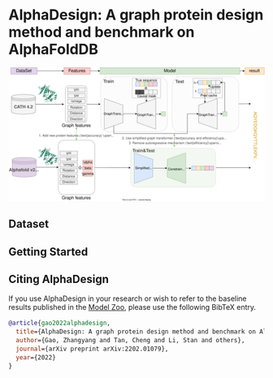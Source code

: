 # AlphaDesign: A graph protein design method and benchmark on AlphaFoldDB

<img src=".github/overview.svg" width="800" >

## Dataset


## Getting Started

## Citing AlphaDesign

If you use AlphaDesign in your research or wish to refer to the baseline results published in the [Model Zoo](MODEL_ZOO.md), please use the following BibTeX entry.

```BibTeX
@article{gao2022alphadesign,
  title={AlphaDesign: A graph protein design method and benchmark on AlphaFoldDB},
  author={Gao, Zhangyang and Tan, Cheng and Li, Stan and others},
  journal={arXiv preprint arXiv:2202.01079},
  year={2022}
}
```